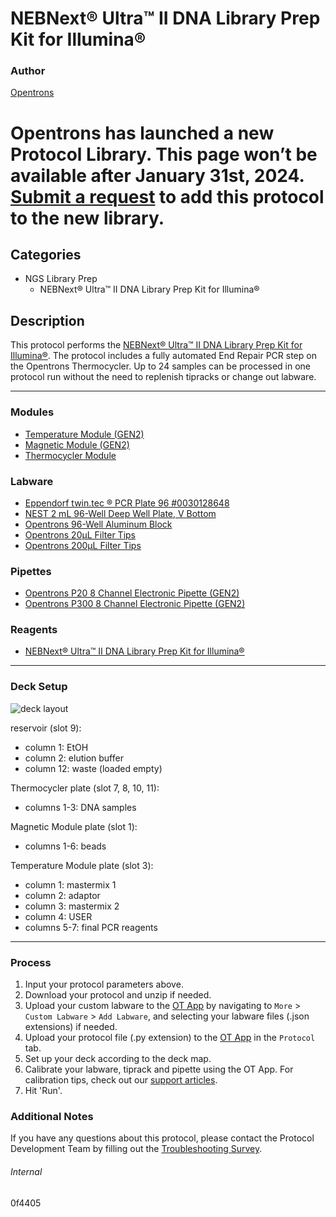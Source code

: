 # NEBNext® Ultra™ II DNA Library Prep Kit for Illumina®

### Author
[Opentrons](https://opentrons.com/)


# Opentrons has launched a new Protocol Library. This page won’t be available after January 31st, 2024. [Submit a request](https://docs.google.com/forms/d/e/1FAIpQLSdYYp9QCKow4nn0KlCVsMS3HX0eJ0N9O7-erajKvcpT0lWbSg/viewform) to add this protocol to the new library.

## Categories
* NGS Library Prep
	* NEBNext® Ultra™ II DNA Library Prep Kit for Illumina®

## Description
This protocol performs the [NEBNext® Ultra™ II DNA Library Prep Kit for Illumina®](https://www.neb.com/products/e7645-nebnext-ultra-ii-dna-library-prep-kit-for-illumina#Protocols,%20Manuals%20&%20Usage). The protocol includes a fully automated End Repair PCR step on the Opentrons Thermocycler. Up to 24 samples can be processed in one protocol run without the need to replenish tipracks or change out labware.

---

### Modules
* [Temperature Module (GEN2)](https://shop.opentrons.com/collections/hardware-modules/products/tempdeck)
* [Magnetic Module (GEN2)](https://shop.opentrons.com/collections/hardware-modules/products/magdeck)
* [Thermocycler Module](https://shop.opentrons.com/collections/hardware-modules/products/thermocycler-module)

### Labware
* [Eppendorf twin.tec ® PCR Plate 96 #0030128648](https://www.eppendorf.com/de-de/eShop-Produkte/Spitzen-Reaktionsgef%C3%A4%C3%9Fe-und-Platten/Platten/Eppendorf-twintec-PCR-Plates-p-0030128648)
* [NEST 2 mL 96-Well Deep Well Plate, V Bottom](https://shop.opentrons.com/nest-2-ml-96-well-deep-well-plate-v-bottom/)
* [Opentrons 96-Well Aluminum Block](https://shop.opentrons.com/aluminum-block-set/)
* [Opentrons 20µL Filter Tips](https://shop.opentrons.com/opentrons-20ul-filter-tips/)
* [Opentrons 200µL Filter Tips](https://shop.opentrons.com/opentrons-200ul-filter-tips/)

### Pipettes
* [Opentrons P20 8 Channel Electronic Pipette (GEN2)](https://shop.opentrons.com/8-channel-electronic-pipette/)
* [Opentrons P300 8 Channel Electronic Pipette (GEN2)](https://shop.opentrons.com/8-channel-electronic-pipette/)

### Reagents
* [NEBNext® Ultra™ II DNA Library Prep Kit for Illumina®](https://www.neb.com/products/e7645-nebnext-ultra-ii-dna-library-prep-kit-for-illumina#Protocols,%20Manuals%20&%20Usage)

---

### Deck Setup
![deck layout](https://opentrons-protocol-library-website.s3.amazonaws.com/custom-README-images/0f4405/deckv2.png)  

reservoir (slot 9):  
* column 1: EtOH
* column 2: elution buffer
* column 12: waste (loaded empty)

Thermocycler plate (slot 7, 8, 10, 11):  
* columns 1-3: DNA samples

Magnetic Module plate (slot 1):  
* columns 1-6: beads

Temperature Module plate (slot 3):
* column 1: mastermix 1
* column 2: adaptor
* column 3: mastermix 2
* column 4: USER
* columns 5-7: final PCR reagents

---

### Process
1. Input your protocol parameters above.
2. Download your protocol and unzip if needed.
3. Upload your custom labware to the [OT App](https://opentrons.com/ot-app) by navigating to `More` > `Custom Labware` > `Add Labware`, and selecting your labware files (.json extensions) if needed.
4. Upload your protocol file (.py extension) to the [OT App](https://opentrons.com/ot-app) in the `Protocol` tab.
5. Set up your deck according to the deck map.
6. Calibrate your labware, tiprack and pipette using the OT App. For calibration tips, check out our [support articles](https://support.opentrons.com/en/collections/1559720-guide-for-getting-started-with-the-ot-2).
7. Hit 'Run'.

### Additional Notes
If you have any questions about this protocol, please contact the Protocol Development Team by filling out the [Troubleshooting Survey](https://protocol-troubleshooting.paperform.co/).

###### Internal
0f4405
